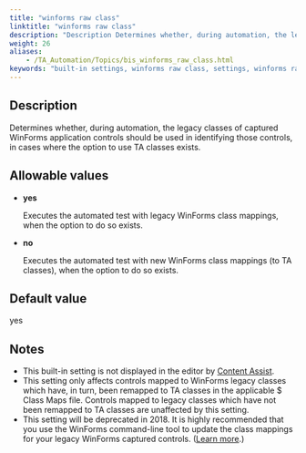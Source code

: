 ```yaml
--- 
title: "winforms raw class"
linktitle: "winforms raw class"
description: "Description Determines whether, during automation, the legacy classes of captured WinForms application controls should be used in identifying those controls, in cases where the option to use TA ..."
weight: 26
aliases: 
    - /TA_Automation/Topics/bis_winforms_raw_class.html
keywords: "built-in settings, winforms raw class, settings, winforms raw class (settings), winforms raw class, convert winforms raw class, winforms raw class conversion"
---
```


## Description

Determines whether, during automation, the legacy classes of captured WinForms application controls should be used in identifying those controls, in cases where the option to use TA classes exists.

## Allowable values

-   **yes**

    Executes the automated test with legacy WinForms class mappings, when the option to do so exists.

-   **no**

    Executes the automated test with new WinForms class mappings \(to TA classes\), when the option to do so exists.


## Default value

yes

## Notes

-   This built-in setting is not displayed in the editor by [Content Assist](/user-guide/getting-started/the-test-editor/content-assist/).
-   This setting only affects controls mapped to WinForms legacy classes which have, in turn, been remapped to TA classes in the applicable $ Class Maps file. Controls mapped to legacy classes which have not been remapped to TA classes are unaffected by this setting.
-   This setting will be deprecated in 2018. It is highly recommended that you use the WinForms command-line tool to update the class mappings for your legacy WinForms captured controls. \([Learn more](/user-guide/interface-definitions/class-mapping/support-for-winforms-class-mapping).\)



